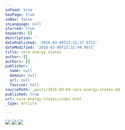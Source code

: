 ```yaml
---
inFeed: true
hasPage: true
inNav: false
inLanguage: null
starred: true
keywords: []
description: ''
datePublished: '2016-03-09T22:32:57.971Z'
dateModified: '2016-03-09T22:32:44.987Z'
title: core energy states
author: []
authors: []
publisher:
  name: null
  domain: null
  url: null
  favicon: null
sourcePath: _posts/2016-03-09-core-energy-states.md
published: true
url: core-energy-states/index.html
_type: Article

---
```

![](https://the-grid-user-content.s3-us-west-2.amazonaws.com/5e9d6e53-9645-48b0-9122-7d8f22d529bb.jpg)
![](https://the-grid-user-content.s3-us-west-2.amazonaws.com/0a37978f-4c0a-431a-a9c6-224c3003a5ef.jpg)
![](https://the-grid-user-content.s3-us-west-2.amazonaws.com/cb03e0f0-ecb0-4bb3-bfa4-a0107b032963.jpg)